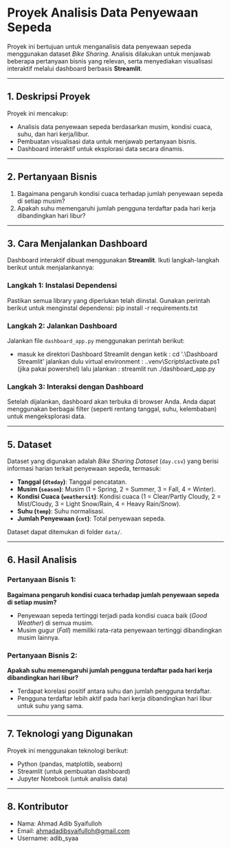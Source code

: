 # Proyek Analisis Data Penyewaan Sepeda

Proyek ini bertujuan untuk menganalisis data penyewaan sepeda menggunakan dataset *Bike Sharing*. Analisis dilakukan untuk menjawab beberapa pertanyaan bisnis yang relevan, serta menyediakan visualisasi interaktif melalui dashboard berbasis **Streamlit**.

---

## **1. Deskripsi Proyek**
Proyek ini mencakup:
- Analisis data penyewaan sepeda berdasarkan musim, kondisi cuaca, suhu, dan hari kerja/libur.
- Pembuatan visualisasi data untuk menjawab pertanyaan bisnis.
- Dashboard interaktif untuk eksplorasi data secara dinamis.

---

## **2. Pertanyaan Bisnis**
1. Bagaimana pengaruh kondisi cuaca terhadap jumlah penyewaan sepeda di setiap musim?
2. Apakah suhu memengaruhi jumlah pengguna terdaftar pada hari kerja dibandingkan hari libur?

---

## **3. Cara Menjalankan Dashboard**
Dashboard interaktif dibuat menggunakan **Streamlit**. Ikuti langkah-langkah berikut untuk menjalankannya:

### **Langkah 1: Instalasi Dependensi**
Pastikan semua library yang diperlukan telah diinstal. Gunakan perintah berikut untuk menginstal dependensi:
pip install -r requirements.txt


### **Langkah 2: Jalankan Dashboard**
Jalankan file `dashboard_app.py` menggunakan perintah berikut:
- masuk ke direktori Dashboard Streamlit dengan ketik : cd '.\Dashboard Streamlit\'
jalankan dulu virtual environment : .\.venv\Scripts\activate.ps1 (jika pakai powershel) 
lalu jalankan : streamlit run ./dashboard_app.py


### **Langkah 3: Interaksi dengan Dashboard**
Setelah dijalankan, dashboard akan terbuka di browser Anda. Anda dapat menggunakan berbagai filter (seperti rentang tanggal, suhu, kelembaban) untuk mengeksplorasi data.

---

## **5. Dataset**
Dataset yang digunakan adalah *Bike Sharing Dataset* (`day.csv`) yang berisi informasi harian terkait penyewaan sepeda, termasuk:
- **Tanggal (`dteday`)**: Tanggal pencatatan.
- **Musim (`season`)**: Musim (1 = Spring, 2 = Summer, 3 = Fall, 4 = Winter).
- **Kondisi Cuaca (`weathersit`)**: Kondisi cuaca (1 = Clear/Partly Cloudy, 2 = Mist/Cloudy, 3 = Light Snow/Rain, 4 = Heavy Rain/Snow).
- **Suhu (`temp`)**: Suhu normalisasi.
- **Jumlah Penyewaan (`cnt`)**: Total penyewaan sepeda.

Dataset dapat ditemukan di folder `data/`.

---

## **6. Hasil Analisis**
### Pertanyaan Bisnis 1:
**Bagaimana pengaruh kondisi cuaca terhadap jumlah penyewaan sepeda di setiap musim?**
- Penyewaan sepeda tertinggi terjadi pada kondisi cuaca baik (*Good Weather*) di semua musim.
- Musim gugur (*Fall*) memiliki rata-rata penyewaan tertinggi dibandingkan musim lainnya.

### Pertanyaan Bisnis 2:
**Apakah suhu memengaruhi jumlah pengguna terdaftar pada hari kerja dibandingkan hari libur?**
- Terdapat korelasi positif antara suhu dan jumlah pengguna terdaftar.
- Pengguna terdaftar lebih aktif pada hari kerja dibandingkan hari libur untuk suhu yang sama.

---

## **7. Teknologi yang Digunakan**
Proyek ini menggunakan teknologi berikut:
- Python (pandas, matplotlib, seaborn)
- Streamlit (untuk pembuatan dashboard)
- Jupyter Notebook (untuk analisis data)

---

## **8. Kontributor**
- Nama: Ahmad Adib Syaifulloh
- Email: ahmadadibsyaifulloh@gmail.com
- Username: adib_syaa

